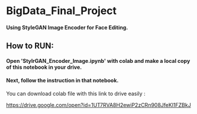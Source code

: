 # **BigData_Final_Project**

#### Using StyleGAN Image Encoder for Face Editing.

## How to RUN:

#### Open 'StylrGAN_Encoder_Image.ipynb' with colab and make a local copy of this notebook in your drive.

#### Next, follow the instruction in that notebook.

You can download colab file with this link to drive easily :

https://drive.google.com/open?id=1UT7RVA8H2ewiP2zCRn908JfeKl1FZBkJ

